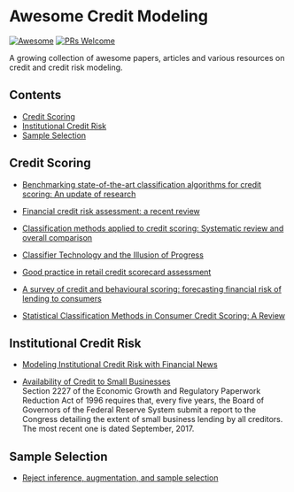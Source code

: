 # Awesome Credit Modeling
[![Awesome](https://cdn.rawgit.com/sindresorhus/awesome/d7305f38d29fed78fa85652e3a63e154dd8e8829/media/badge.svg)](https://github.com/sindresorhus/awesome)
[![PRs Welcome](https://img.shields.io/badge/PRs-welcome-brightgreen.svg?style=flat-square)](http://makeapullrequest.com)

A growing collection of awesome papers, articles and various resources on credit and credit risk modeling.

## Contents

- [Credit Scoring](#credit-scoring)
- [Institutional Credit Risk](#institutional-credit-risk)
- [Sample Selection](#sample-selection)

## Credit Scoring

- [Benchmarking state-of-the-art classification algorithms for credit scoring: An update of research](https://www.sciencedirect.com/science/article/abs/pii/S0377221715004208)

- [Financial credit risk assessment: a recent review](https://dl.acm.org/doi/10.1007/s10462-015-9434-x)

- [Classification methods applied to credit scoring: Systematic review and overall comparison](https://www.sciencedirect.com/science/article/abs/pii/S1876735416300101)

- [Classifier Technology and the Illusion of Progress](https://projecteuclid.org/euclid.ss/1149600839)

- [Good practice in retail credit scorecard assessment](https://www.tandfonline.com/doi/abs/10.1057/palgrave.jors.2601932)

- [A survey of credit and behavioural scoring: forecasting financial risk of lending to consumers](https://www.sciencedirect.com/science/article/abs/pii/S0169207000000340)

- [Statistical Classification Methods in Consumer Credit Scoring: A Review](https://www.jstor.org/stable/2983268)

##  Institutional Credit Risk

- [Modeling Institutional Credit Risk with Financial News](https://arxiv.org/abs/2004.08204)

- [Availability of Credit to Small Businesses](https://www.federalreserve.gov/publications/2017-september-availability-of-credit-to-small-businesses.htm)  
Section 2227 of the Economic Growth and Regulatory Paperwork Reduction Act of 1996 requires that, every five years, the Board of Governors of the Federal Reserve System submit a report to the Congress detailing the extent of small business lending by all creditors. The most recent one is dated September, 2017.

## Sample Selection

- [Reject inference, augmentation, and sample selection](https://www.sciencedirect.com/science/article/abs/pii/S0377221706011969)
